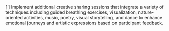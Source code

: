 [ ] Implement additional creative sharing sessions that integrate a variety of techniques including guided breathing exercises, visualization, nature-oriented activities, music, poetry, visual storytelling, and dance to enhance emotional journeys and artistic expressions based on participant feedback.
